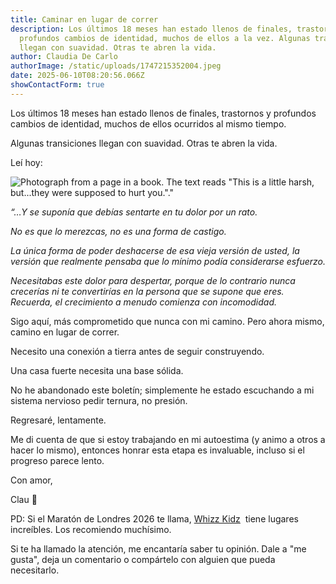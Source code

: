 ```yaml
---
title: Caminar en lugar de correr
description: Los últimos 18 meses han estado llenos de finales, trastornos y
  profundos cambios de identidad, muchos de ellos a la vez. Algunas transiciones
  llegan con suavidad. Otras te abren la vida.
author: Claudia De Carlo
authorImage: /static/uploads/1747215352004.jpeg
date: 2025-06-10T08:20:56.066Z
showContactForm: true
---
```

Los últimos 18 meses han estado llenos de finales, trastornos y profundos cambios de identidad, muchos de ellos ocurridos al mismo tiempo.

Algunas transiciones llegan con suavidad. Otras te abren la vida.

Leí hoy:

![Photograph from a page in a book. The text reads "This is a little harsh, but...they were supposed to hurt you."."](/static/uploads/0f364311-afe1-4d4e-ba8b-6bdc4acc3086_4032x3024.webp)

*“…Y se suponía que debías sentarte en tu dolor por un rato.*

*No es que lo merezcas, no es una forma de castigo.*

*La única forma de poder deshacerse de esa vieja versión de usted, la versión que realmente pensaba que lo mínimo podía considerarse esfuerzo.*

*Necesitabas este dolor para despertar, porque de lo contrario nunca crecerías ni te convertirías en la persona que se supone que eres. Recuerda, el crecimiento a menudo comienza con incomodidad.*

Sigo aquí, más comprometido que nunca con mi camino. Pero ahora mismo, camino en lugar de correr.

Necesito una conexión a tierra antes de seguir construyendo.

Una casa fuerte necesita una base sólida.

No he abandonado este boletín; simplemente he estado escuchando a mi sistema nervioso pedir ternura, no presión.

Regresaré, lentamente.

Me di cuenta de que si estoy trabajando en mi autoestima (y animo a otros a hacer lo mismo), entonces honrar esta etapa es invaluable, incluso si el progreso parece lento.

Con amor,

Clau 🌿

PD: Si el Maratón de Londres 2026 te llama, [Whizz Kidz](https://www.whizz-kidz.org.uk/)  tiene lugares increíbles. Los recomiendo muchísimo.

Si te ha llamado la atención, me encantaría saber tu opinión. Dale a "me gusta", deja un comentario o compártelo con alguien que pueda necesitarlo.
